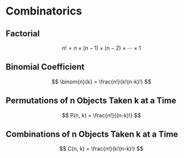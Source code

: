 # Combinatorics

## Factorial

$$
n! = n \times (n-1) \times (n-2) \times \cdots \times 1
$$

## Binomial Coefficient

$$
\binom{n}{k} = \frac{n!}{k!(n-k)!}
$$

## Permutations of n Objects Taken k at a Time

$$
P(n, k) = \frac{n!}{(n-k)!}
$$

## Combinations of n Objects Taken k at a Time

$$
C(n, k) = \frac{n!}{k!(n-k)!}
$$
